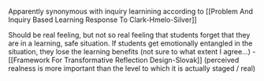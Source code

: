 Apparently synonymous with inquiry learnining according to [[Problem And Inquiry Based Learning Response To Clark-Hmelo-Silver]]

Should be real feeling, but not so real feeling that students forget that they are in a learning, safe situation. If students get emotionally entangled in the situation, they lose the learning benefits (not sure to what extent I agree...) - [[Framework For Transformative Reflection Design-Slovak]] (perceived realness is more important than the level to which it is actually staged / real)
